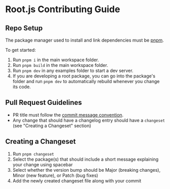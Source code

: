 # Root.js Contributing Guide

## Repo Setup

The package manager used to install and link dependencies must be [pnpm](https://pnpm.io/).

To get started:

1. Run `pnpm i` in the main workspace folder.
1. Run `pnpm build` in the main workspace folder.
1. Run `pnpm dev` in any examples folder to start a dev server.
1. If you are developing a root package, you can go into the package's folder and run `pnpm dev` to automatically rebuild whenever you change its code.

## Pull Request Guidelines

- PR title must follow the [commit message convention](./.github/commit-convention.md).
- Any change that should have a changelog entry should have a `changeset` (see "Creating a Changeset" section)

## Creating a Changeset

1. Run `pnpm changeset`
1. Select the package(s) that should include a short message explaining your change using spacebar
1. Select whether the version bump should be Major (breaking changes), Minor (new feature), or Patch (bug fixes)
1. Add the newly created changeset file along with your commit
